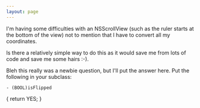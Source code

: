 ```yaml
---
layout: page
---
```


I'm having some difficulties with an NSScrollView (such as the ruler starts at the bottom of the view) not to mention that I have to convert all my coordinates.

Is there a relatively simple way to do this as it would save me from lots of code and save me some hairs :-).

Bleh this really was a newbie question, but I'll put the answer here. Put the following in your subclass:

    - (BOOL)isFlipped
{
	return YES;
}
